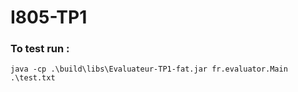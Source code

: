 # I805-TP1

### To test run : 
`java -cp .\build\libs\Evaluateur-TP1-fat.jar fr.evaluator.Main .\test.txt`
